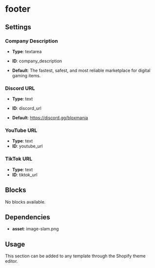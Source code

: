 # footer



## Settings


### Company Description
- **Type**: textarea
- **ID**: company_description

- **Default**: The fastest, safest, and most reliable marketplace for digital gaming items.

### Discord URL
- **Type**: text
- **ID**: discord_url

- **Default**: https://discord.gg/bloxmania

### YouTube URL
- **Type**: text
- **ID**: youtube_url



### TikTok URL
- **Type**: text
- **ID**: tiktok_url




## Blocks

No blocks available.

## Dependencies


- **asset**: image-slam.png


## Usage

This section can be added to any template through the Shopify theme editor.


